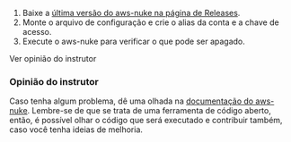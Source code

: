 1. Baixe a [última versão do aws-nuke na página de Releases](https://github.com/rebuy-de/aws-nuke/releases).
2. Monte o arquivo de configuração e crie o alias da conta e a chave de acesso.
3. Execute o aws-nuke para verificar o que pode ser apagado.

Ver opinião do instrutor

### Opinião do instrutor

Caso tenha algum problema, dê uma olhada na [documentação do aws-nuke](https://github.com/rebuy-de/aws-nuke#caution). Lembre-se de que se trata de uma ferramenta de código aberto, então, é possível olhar o código que será executado e contribuir também, caso você tenha ideias de melhoria.
